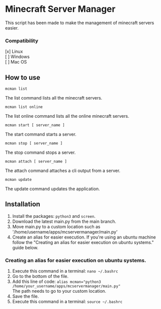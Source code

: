 # Minecraft Server Manager
This script has been made to make the management of minecraft servers easier.
### Compatibility
[x] Linux<br>
[ ] Windows<br>
[ ] Mac OS


## How to use
```
mcman list
```
The list command lists all the minecraft servers.
```
mcman list online
```
The list online command lists all the online minecraft servers.
```
mcman start [ server_name ]
```
The start command starts a server.
```
mcman stop [ server_name ]
```
The stop command stops a server.
```
mcman attach [ server_name ]
```
The attach command attaches a cli output from a server.
```
mcman update
```
The update command updates the application.


## Installation
1. Install the packages: `python3` and `screen`.
2. Download the latest main.py from the main branch.
3. Move main.py to a custom location such as '/home/username/apps/mcservermanager/main.py'
4. Create an alias for easier execution. If you're using an ubuntu machine follow the "Creating an alias for easier execution on ubuntu systems." guide below.

### Creating an alias for easier execution on ubuntu systems.
1. Execute this command in a terminal: `nano ~/.bashrc`
2. Go to the bottom of the file.
3. Add this line of code: `alias mcman="python3 /home/your_username/apps/mcservermanager/main.py"`<br>
The path needs to go to your custom location.
4. Save the file.
5. Execute this command in a terminal: `source ~/.bashrc`
